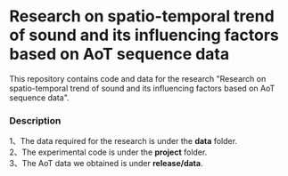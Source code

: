 # Research on spatio-temporal trend of sound and its influencing factors based on AoT sequence data

This repository contains code and data for the research "Research on spatio-temporal trend of sound and its influencing factors based on AoT sequence data".

### Description
1、The data required for the research is under the **data** folder.<br>
2、The experimental code is under the **project** folder.<br>
3、The AoT data we obtained is under **release/data**.
